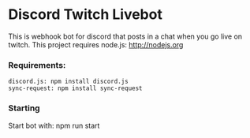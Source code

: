 # Discord Twitch Livebot

This is webhook bot for discord that posts in a chat when you go live on twitch.
This project requires node.js: http://nodejs.org

### Requirements:

	discord.js: npm install discord.js
	sync-request: npm install sync-request

### Starting

Start bot with: npm run start
